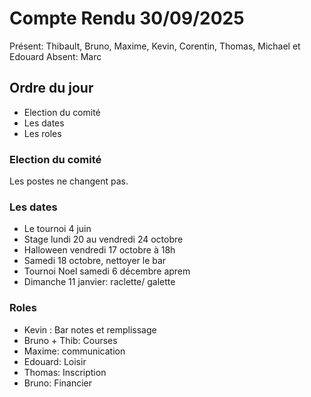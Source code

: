 # Compte Rendu 30/09/2025

Présent: Thibault, Bruno, Maxime, Kevin, Corentin, Thomas, Michael et Edouard
Absent: Marc

## Ordre du jour

- Election du comité
- Les dates
- Les roles

### Election du comité 

Les postes ne changent pas.

### Les dates

- Le tournoi 4 juin
- Stage lundi 20 au vendredi 24 octobre
- Halloween vendredi 17 octobre à 18h
- Samedi 18 octobre, nettoyer le bar
- Tournoi Noel samedi 6 décembre aprem
- Dimanche 11 janvier: raclette/ galette

### Roles

- Kevin : Bar notes et remplissage
- Bruno + Thib: Courses
- Maxime: communication
- Edouard: Loisir
- Thomas: Inscription
- Bruno: Financier


